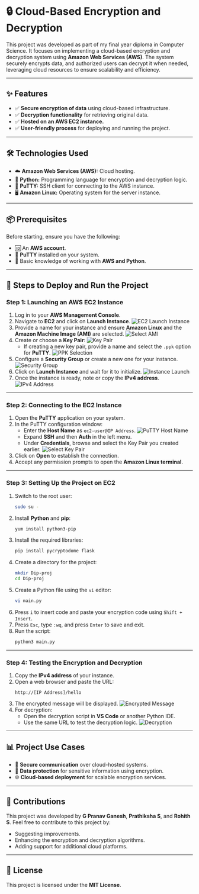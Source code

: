 # 🔒 Cloud-Based Encryption and Decryption

This project was developed as part of my final year diploma in Computer Science. It focuses on implementing a cloud-based encryption and decryption system using **Amazon Web Services (AWS)**. The system securely encrypts data, and authorized users can decrypt it when needed, leveraging cloud resources to ensure scalability and efficiency.

---

## ✨ Features
- ✅ **Secure encryption of data** using cloud-based infrastructure.
- ✅ **Decryption functionality** for retrieving original data.
- ✅ **Hosted on an AWS EC2 instance.**
- ✅ **User-friendly process** for deploying and running the project.

---

## 🛠️ Technologies Used
- ☁️ **Amazon Web Services (AWS):** Cloud hosting.
- 🐍 **Python:** Programming language for encryption and decryption logic.
- 🔑 **PuTTY:** SSH client for connecting to the AWS instance.
- 🖥️ **Amazon Linux:** Operating system for the server instance.

---

## 📦 Prerequisites
Before starting, ensure you have the following:
- 🆔 An **AWS account**.
- 🔑 **PuTTY** installed on your system.
- 📖 Basic knowledge of working with **AWS and Python**.

---

## 🚀 Steps to Deploy and Run the Project

### Step 1: Launching an AWS EC2 Instance
1. Log in to your **AWS Management Console**.
2. Navigate to **EC2** and click on **Launch Instance**.
   ![EC2 Launch Instance](https://github.com/user-attachments/assets/cfbf23d1-d7c8-4e16-99f2-29cc852d02d0)
3. Provide a name for your instance and ensure **Amazon Linux** and the **Amazon Machine Image (AMI)** are selected.
   ![Select AMI](https://github.com/user-attachments/assets/d3ccef4b-033f-414b-a318-c100b8ee2e24)
4. Create or choose a **Key Pair**:
   ![Key Pair](https://github.com/user-attachments/assets/1ccc016f-64f3-4873-a0f8-50e9dbd7edb6)
   - If creating a new key pair, provide a name and select the `.ppk` option for **PuTTY**.
   ![PPK Selection](https://github.com/user-attachments/assets/62bd2de6-71ed-47d2-bc06-4de21237deef)
5. Configure a **Security Group** or create a new one for your instance.
   ![Security Group](https://github.com/user-attachments/assets/301385aa-bbcf-40bc-91d5-45e0d99cc5fd)
6. Click on **Launch Instance** and wait for it to initialize.
   ![Instance Launch](https://github.com/user-attachments/assets/95130c92-e78e-4dcf-8062-53c450a923d2)
7. Once the instance is ready, note or copy the **IPv4 address**.
   ![IPv4 Address](https://github.com/user-attachments/assets/1664ec1d-909c-4188-a481-55463c5d01bc)

---

### Step 2: Connecting to the EC2 Instance
1. Open the **PuTTY** application on your system.
2. In the PuTTY configuration window:
   - Enter the **Host Name** as `ec2-user@IP Address`.
   ![PuTTY Host Name](https://github.com/user-attachments/assets/3340424e-6cdb-45e1-85aa-936795412f65)
   - Expand **SSH** and then **Auth** in the left menu.
   - Under **Credentials**, browse and select the Key Pair you created earlier.
   ![Select Key Pair](https://github.com/user-attachments/assets/4abd1671-40df-47d8-8bf8-02469e5cdcb3)
3. Click on **Open** to establish the connection.
4. Accept any permission prompts to open the **Amazon Linux terminal**.

---

### Step 3: Setting Up the Project on EC2
1. Switch to the root user:
   ```bash
   sudo su -
   ```
2. Install **Python** and **pip**:
   ```bash
   yum install python3-pip
   ```
3. Install the required libraries:
   ```bash
   pip install pycryptodome flask
   ```
4. Create a directory for the project:
   ```bash
   mkdir Dip-proj
   cd Dip-proj
   ```
5. Create a Python file using the `vi` editor:
   ```bash
   vi main.py
   ```
6. Press `i` to insert code and paste your encryption code using `Shift + Insert`.
7. Press `Esc`, type `:wq`, and press `Enter` to save and exit.
8. Run the script:
   ```bash
   python3 main.py
   ```

---

### Step 4: Testing the Encryption and Decryption
1. Copy the **IPv4 address** of your instance.
2. Open a web browser and paste the URL:
   ```
   http://[IP Address]/hello
   ```
3. The encrypted message will be displayed.
   ![Encrypted Message](https://github.com/user-attachments/assets/fa16248e-4ad7-44f2-980a-87a241759854)
4. For decryption:
   - Open the decryption script in **VS Code** or another Python IDE.
   - Use the same URL to test the decryption logic.
   ![Decryption](https://github.com/user-attachments/assets/fc7c2674-8ead-4d47-81ae-46dc8cd6a378)

---

## 📊 Project Use Cases
- 🔐 **Secure communication** over cloud-hosted systems.
- 🔑 **Data protection** for sensitive information using encryption.
- 🌐 **Cloud-based deployment** for scalable encryption services.

---

## 🤝 Contributions
This project was developed by **G Pranav Ganesh**, **Prathiksha S**, and **Rohith S**. Feel free to contribute to this project by:
- Suggesting improvements.
- Enhancing the encryption and decryption algorithms.
- Adding support for additional cloud platforms.

---

## 📜 License
This project is licensed under the **MIT License**.

